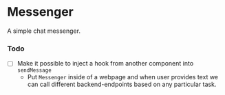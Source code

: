 # Messenger

A simple chat messenger.


### Todo

- [ ] Make it possible to inject a hook from another component into `sendMessage`
  - Put `Messenger` inside of a webpage and when user provides text we can call different backend-endpoints based on any particular task.
